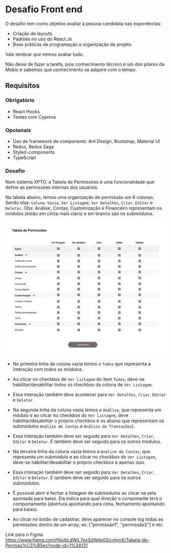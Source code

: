 # Desafio Front end

O desafio tem como objetivo avaliar a pessoa candidata nas experiências: 
* Criação de layouts
* Padrões no uso do React.Js
* Boas práticas de programação e organização de projeto

Vale lembrar que iremos avaliar tudo. 

Não deixe de fazer a tarefa, pois conhecimento técnico é um dos pilares da Mobix e sabemos que conhecimento se adquire com o tempo.

## Requisitos

### Obrigatório
- React Hooks
- Testes com Cypress

### Opcionais
- Uso de framework de components: Ant Design, Bootstrap, Material UI
- Redux, Redux Saga
- Styled-components
- TypeScript

### Desafio

Num sistema XPTO, a Tabela de Permissões é uma funcionalidade que define as permissões internas dos usuários.

Na tabela abaixo, temos uma organização de permissão em 6 colunas. Sendo elas: `Coluna Vazia`, `Ver Listagem`, `Ver Detalhes`, `Criar`, `Editar` e `Deletar`.
Obs: Análise, Contas, Customização e Financeiro representam os módulos (estão em cinza mais claro) e em branco são os submódulos.

![Mobix](./tabela.png)

* Na primeira linha da coluna vazia temos o `Todos` que representa a interação com todos os módulos. 
* Ao clicar no checkbox de `Ver Listagem` do item `Todos`, deve-se habilitar/desabilitar todos os checkbox da coluna de `Ver Listagem`. 
* Essa interação também deve acontecer para `Ver Detalhes`, `Criar`, `Editar` e `Deletar`.

* Na segunda linha da coluna vazia temos a `Análise`, que representa um módulo e ao clicar no checkbox do `Ver Listagem`, deve habilitar/desabilitar o próprio checkbox e os abaixo que representam os submódulos `Análise de Contas` e `Análise de Transações`). 
* Essa interação também deve ser seguido para `Ver Detalhes`, `Criar`, `Editar` e `Deletar`. E também deve ser seguido para os outros módulos.

* Na terceira linha da coluna vazia temos a `Analise de Contas`, que representa um submódulo e ao clicar no checkbox do `Ver Listagem`, deve-se habilitar/desabilitar o próprio checkbox e apenas isso. 
* Essa interação também deve ser seguido para `Ver Detalhes`, `Criar`, `Editar` e `Deletar`. E também deve ser seguido para os outros submódulos.

* É possível abrir e fechar a listagem de submódulos ao clicar na seta apontada para baixo. Ela indica para qual direção o componente terá o comportamento (abertura apontando para cima, fechamento apontando para baixo).

* Ao clicar no botão de cadastrar, deve aparecer no console log todas as permissões dentro de um array, ex: ["permissão1", "permissão2"] e etc.

Link para o Figma https://www.figma.com/file/bLdWjL7pxSdWde02icnhmX/Tabela-de-Permiss%C3%B5es?node-id=1%3A131
